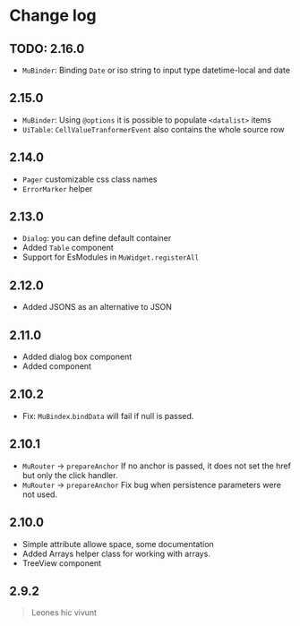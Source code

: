 # Change log

## TODO: 2.16.0

 - `MuBinder`: Binding `Date` or iso string to input type datetime-local and date

## 2.15.0

 - `MuBinder`: Using `@options` it is possible to populate `<datalist>` items
 - `UiTable`: `CellValueTranformerEvent` also contains the whole source row

## 2.14.0

 - `Pager` customizable css class names
 - `ErrorMarker` helper

## 2.13.0

 - `Dialog`: you can define default container
 - Added `Table` component
 - Support for EsModules in `MuWidget.registerAll`

## 2.12.0

 - Added JSONS as an alternative to JSON

## 2.11.0

 - Added dialog box component
 - Added component

## 2.10.2

 - Fix: `MuBindex`.`bindData` will fail if null is passed.

## 2.10.1

 - `MuRouter` -> `prepareAnchor` If no anchor is passed, it does not set the href but only the click handler.
 - `MuRouter` -> `prepareAnchor` Fix bug when persistence parameters were not used.

## 2.10.0

 - Simple attribute allowe space, some documentation
 - Added Arrays helper class for working with arrays.
 - TreeView component

## 2.9.2

>
> Leones hic vivunt
>